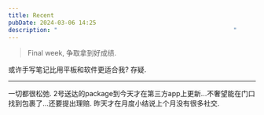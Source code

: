 ```yaml
---
title: Recent
pubDate: 2024-03-06 14:25
description: "                                                  "
---
```

> Final week, 争取拿到好成绩. 

或许手写笔记比用平板和软件更适合我? 存疑.

---
一切都很松弛. 2号送达的package到今天才在第三方app上更新...不奢望能在门口找到包裹了...还要提出理赔. 昨天才在月度小结说上个月没有很多社交.